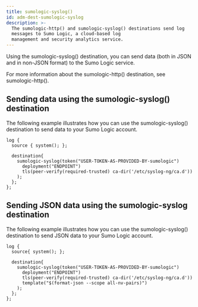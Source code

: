 ```yaml
---
title: sumologic-syslog()
id: adm-dest-sumologic-syslog
description: >-
  The sumologic-http() and sumologic-syslog() destinations send log
  messages to Sumo Logic, a cloud-based log
  management and security analytics service.
---
```


Using the sumologic-syslog() destination, you can send data (both in
JSON and in non-JSON format) to the Sumo Logic service.

For more information about the sumologic-http() destination, see
sumologic-http().

## Sending data using the sumologic-syslog() destination

The following example illustrates how you can use the sumologic-syslog()
destination to send data to your Sumo Logic account.

```config
log {
  source { system(); };

  destination{
    sumologic-syslog(token("USER-TOKEN-AS-PROVIDED-BY-sumologic")
      deployment("ENDPOINT")
      tls(peer-verify(required-trusted) ca-dir('/etc/syslog-ng/ca.d'))
    );
  };
};
```

## Sending JSON data using the sumologic-syslog destination

The following example illustrates how you can use the sumologic-syslog()
destination to send JSON data to your Sumo Logic account.

```config
log {
  source{ system(); };

  destination{
    sumologic-syslog(token("USER-TOKEN-AS-PROVIDED-BY-sumologic")
      deployment("ENDPOINT")
      tls(peer-verify(required-trusted) ca-dir('/etc/syslog-ng/ca.d'))
      template("$(format-json --scope all-nv-pairs)")
    );
  };
};
```
